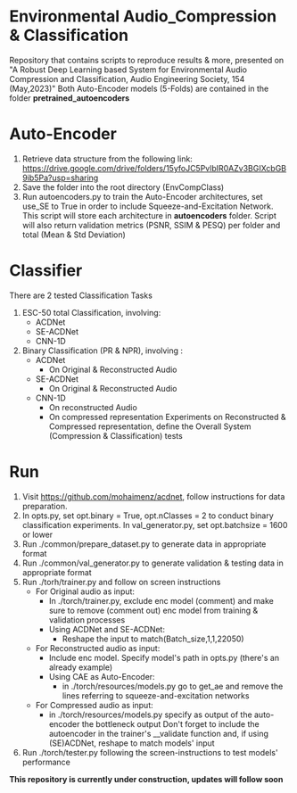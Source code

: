 # Environmental Audio_Compression & Classification
Repository that contains scripts to reproduce results & more, presented on "A Robust Deep Learning based System for Environmental Audio Compression and Classification, Audio Engineering Society, 154 (May,2023)"
Both Auto-Encoder models (5-Folds) are contained in the folder **pretrained_autoencoders**

# Auto-Encoder

1) Retrieve data structure from the following link:
https://drive.google.com/drive/folders/15yfoJC5PvlbIR0AZv3BGIXcbGB9ib5Pa?usp=sharing
2) Save the folder into the root directory (EnvCompClass)
3) Run autoencoders.py to train the Auto-Encoder architectures, set use_SE to True in order to include Squeeze-and-Excitation Network. This script will store each architecture in **autoencoders** folder. Script will also return validation metrics (PSNR, SSIM & PESQ) per folder and total (Mean & Std Deviation)

# Classifier

There are 2 tested Classification Tasks
1) ESC-50 total Classification, involving:
   - ACDNet
   - SE-ACDNet
   - CNN-1D
2) Binary Classification (PR & NPR), involving :
   - ACDNet
      - On Original & Reconstructed Audio
   - SE-ACDNet
      - On Original & Reconstructed Audio
   - CNN-1D
      - On reconstructed Audio
      - On compressed representation
   Experiments on Reconstructed & Compressed representation, define the Overall System (Compression & Classification) tests
  
# Run

1) Visit https://github.com/mohaimenz/acdnet, follow instructions for data preparation.
2) In opts.py, set opt.binary = True, opt.nClasses = 2 to conduct binary classification experiments. In val_generator.py, set opt.batchsize = 1600 or lower
3) Run ./common/prepare_dataset.py to generate data in appropriate format
4) Run ./common/val_generator.py to generate validation & testing data in appropriate format
5) Run ./torh/trainer.py and follow on screen instructions
   - For Original audio as input:
      - In ./torch/trainer.py, exclude enc model (comment) and make sure to remove (comment out) enc model from training & validation processes
      - Using ACDNet and SE-ACDNet:
        - Reshape the input to match(Batch_size,1,1,22050)
   - For Reconstructed audio as input:
      - Include enc model. Specify model's path in opts.py (there's an already example)
      - Using CAE as Auto-Encoder:
         - in ./torch/resources/models.py go to get_ae and remove the lines referring to squeeze-and-excitation networks
   - For Compressed audio as input:
      - in ./torch/resources/models.py specify as output of the auto-encoder the bottleneck output
   Don't forget to include the autoencoder in the trainer's __validate function and, if using (SE)ACDNet, reshape to match models' input
6) Run ./torch/tester.py following the screen-instructions to test models' performance

**This repository is currently under construction, updates will follow soon**
      
